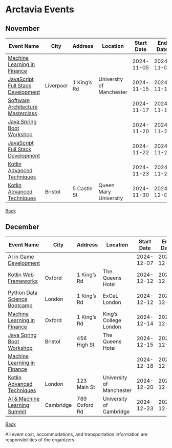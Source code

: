 # Arctavia Events

## November

| Event Name | City  | Address  | Location | Start Date | End Date | Type |
|------------|-------|----------|----------|:----------:|:--------:|------|
| [Machine Learning in Finance](https://aiingamedevelopment.com) |  |  |  | 2024-11-05  | 2024-11-05 | ONLINE |
| [JavaScript Full Stack Development](https://softwarearchitecturemasterclass.com) | Liverpool | 1 King’s Rd | University of Manchester | 2024-11-15  | 2024-11-15 | ON_SITE |
| [Software Architecture Masterclass](https://aiandblockchainconvergence.com) |  |  |  | 2024-11-17  | 2024-11-17 | ONLINE |
| [Java Spring Boot Workshop](https://ai&machinelearningsummit.com) |  |  |  | 2024-11-20  | 2024-11-20 | ONLINE |
| [JavaScript Full Stack Development](https://pythondatasciencebootcamp.com) |  |  |  | 2024-11-22  | 2024-11-22 | ONLINE |
| [Kotlin Advanced Techniques](https://advancedpythoninai.com) |  |  |  | 2024-11-23  | 2024-11-23 | ONLINE |
| [Kotlin Advanced Techniques](https://aiinhealthcare.com) | Bristol | 5 Castle St | Queen Mary University | 2024-11-30  | 2024-12-01 | ON_SITE |

[Back](../README.md)

## December

| Event Name | City  | Address  | Location | Start Date | End Date | Type |
|------------|-------|----------|----------|:----------:|:--------:|------|
| [AI in Game Development](https://kotlinwebframeworks.com) |  |  |  | 2024-12-07  | 2024-12-07 | ONLINE |
| [Kotlin Web Frameworks](https://blockchainessentials.com) | Oxford | 1 King’s Rd | The Queens Hotel | 2024-12-12  | 2024-12-12 | ON_SITE |
| [Python Data Science Bootcamp](https://javascriptfullstackdevelopment.com) | London | 1 King’s Rd | ExCeL London | 2024-12-12  | 2024-12-12 | ON_SITE |
| [Machine Learning in Finance](https://kotlinadvancedtechniques.com) | Oxford | 1 King’s Rd | King’s College London | 2024-12-14  | 2024-12-15 | HYBRID |
| [Java Spring Boot Workshop](https://machinelearninginfinance.com) | Bristol | 456 High St | The Queens Hotel | 2024-12-15  | 2024-12-15 | ON_SITE |
| [Machine Learning in Finance](https://javamicroservicesarchitecture.com) |  |  |  | 2024-12-18  | 2024-12-18 | ONLINE |
| [Kotlin Advanced Techniques](https://javaspringbootworkshop.com) | London | 123 Main St | University of Manchester | 2024-12-20  | 2024-12-20 | HYBRID |
| [AI & Machine Learning Summit](https://pythonautomationworkshop.com) | Cambridge | 789 Oxford Rd | University of Cambridge | 2024-12-23  | 2024-12-23 | HYBRID |

[Back](../README.md)


All event cost, accommodations, and transportation information are responsibilities of the organizers.